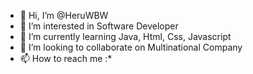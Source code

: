 - 👋 Hi, I’m @HeruWBW
- 👀 I’m interested in Software Developer
- 🌱 I’m currently learning Java, Html, Css, Javascript
- 💞️ I’m looking to collaborate on Multinational Company
- 📫 How to reach me :*

<!---
HeruWBW/HeruWBW is a ✨ special ✨ repository because its `README.md` (this file) appears on your GitHub profile.
You can click the Preview link to take a look at your changes.
--->
